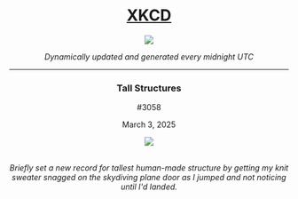 
<h1 align="center"><a href="https://xkcd.com">XKCD</a></h1>
<div align="center">
    <img src="https://img.shields.io/github/last-commit/ShashashankThakur/XKCD?label=last%20updated" />
</div>

<p align="center"><i>Dynamically updated and generated every midnight UTC</i></p>
<hr>
<div align="center">
    <h3><strong>Tall Structures</strong></h3>
    <p>#3058</p>
    <p>March 3, 2025</p>
    <img src="https://imgs.xkcd.com/comics/tall_structures.png">
    <br></br>
    <p><i>Briefly set a new record for tallest human-made structure by getting my knit sweater snagged on the skydiving plane door as I jumped and not noticing until I'd landed.</i></p>
</div>
